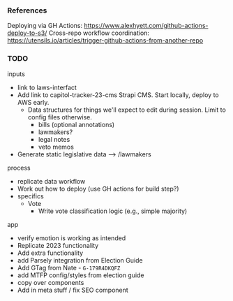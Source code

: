 
### References
Deploying via GH Actions: https://www.alexhyett.com/github-actions-deploy-to-s3/
Cross-repo workflow coordination: https://utensils.io/articles/trigger-github-actions-from-another-repo



### TODO

inputs
- link to laws-interfact
- Add link to capitol-tracker-23-cms Strapi CMS. Start locally, deploy to AWS early.
    - Data structures for things we'll expect to edit during session. Limit to config files otherwise.
        - bills (optional annotations)
        - lawmakers?
        - legal notes
        - veto memos
- Generate static legislative data --> /lawmakers

process
- replicate data workflow
- Work out how to deploy (use GH actions for build step?)
- specifics
    - Vote
        - Write vote classification logic (e.g., simple majority)

app
- verify emotion is working as intended
- Replicate 2023 functionality
 - Add extra functionality
- add Parsely integration from Election Guide
- Add GTag from Nate - `G-179R4DKQFZ`
- add MTFP config/styles from election guide
- copy over components
- Add in meta stuff / fix SEO component
